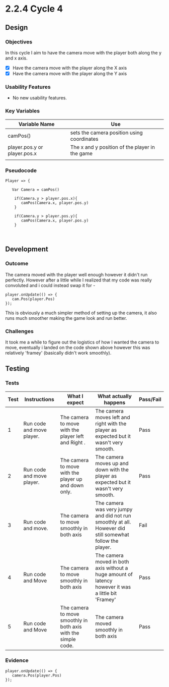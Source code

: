 # 2.2.4 Cycle 4

## Design

### Objectives

In this cycle I aim to have the camera move with the player both along the y and x axis.

* [x] Have the camera move with the player along the X axis &#x20;
* [x] Have the camera move with the player along the Y axis&#x20;

### Usability Features

* No new usability features.

### Key Variables

| Variable Name                | Use                                             |
| ---------------------------- | ----------------------------------------------- |
| camPos()                     | sets the camera position using coordinates      |
| player.pos.y or player.pos.x | The x and y position of the player in the game  |
|                              |                                                 |

### Pseudocode

```
Player => {

   Var Camera = camPos()
   
    if(Camera.y > player.pos.x){
       camPos(Camera.x, player.pos.y)
    } 
    
    if(Camera.y > player.pos.y){
       camPos(Camera.x, player.pos.y)
    } 
    
    
```

## Development

### Outcome

The camera moved with the player well enough however it didn't run perfectly. However after a little while I realized that my code was really convoluted and i could instead swap it for -

```
player.onUpdate(() => {
   cam.Pos(player.Pos)
});   
```

This is obviously a much simpler method of setting up the camera, it also runs much smoother making the game look and run better.

### Challenges

It took me a while to figure out the logistics of how I wanted the camera to move, eventually i landed on the code shown above however this was relatively 'framey' (basically didn't work smoothly).

&#x20;

## Testing



### Tests

| Test | Instructions              | What I expect                                                  | What actually happens                                                                                    | Pass/Fail |
| ---- | ------------------------- | -------------------------------------------------------------- | -------------------------------------------------------------------------------------------------------- | --------- |
| 1    | Run code and move player. | The camera to move with the player left and Right .            | The camera moves left and right with the player as expected but it wasn't very smooth.                   | Pass      |
| 2    | Run code and move player. | The camera to move with the player up and down only.           | The camera moves up and down  with the player as expected but it wasn't very smooth.                     | Pass      |
| 3    | Run code and move.        | The camera to move smoothly in both axis                       | The camera was very jumpy and did not run smoothly at all. However did still somewhat follow the player. | Fail      |
| 4    | Run code and Move         | The camera to move smoothly in both axis                       | The camera moved in both axis without a huge amount of latency however it was a little bit 'Framey'      | Pass      |
| 5    | Run code and Move         | The camera to move smoothly in both axis with the simple code. | The camera moved smoothly in both axis                                                                   | Pass      |

### Evidence

```
player.onUpdate(() => {
   camera.Pos(player.Pos)
}); 
```
